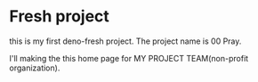# Fresh project

this is my first deno-fresh project.
The project name is 00 Pray.

I'll making the this home page for MY PROJECT TEAM(non-profit organization).
